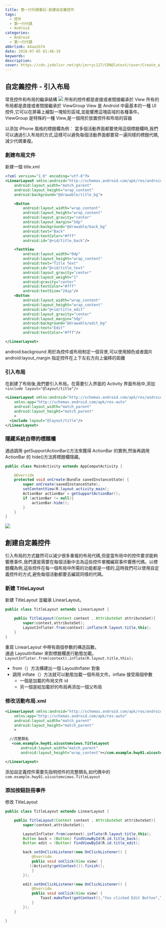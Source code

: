 ```yaml
---
title: 第一行代碼筆記-創建自定義控件
tags:
  - 控件
  - 第一行代碼
  - Android
categories:
  - Android
  - 第一行代碼
abbrlink: 44aa2b74
date: 2018-07-05 01:46:19
keywords:
description:
cover: https://cdn.jsdelivr.net/gh/jerryc127/CDN@latest/cover/Create_a_custom_components.jpg
---
```


## 自定義控件 - 引入布局

常見控件和布局的繼承結構
![](https://cdn.jsdelivr.net/gh/jerryc127/CDN@latest/blog/Create_a_custom_components/1.png)
所有的控件都是直接或者間接繼承於 View
所有的布局都是直接或者間接繼承於 ViewGroup
View 是 Android 中最基本的一種 UI 控件,它可以在屏幕上繪製一塊矩形區域,並能響應這塊區域的各種事件。
ViewGroup 是特殊的一種 View,是一個用於放置控件和布局的容器

以添加 iPhone 風格的標題欄為例：
當多個活動界面都要使用這個標題欄時,我們可以通過引入布局的方式,這樣可以避免每個活動界面都要寫一遍同樣的標題代碼,減少代碼重複。

### 創建布局文件

新建一個 title.xml

```xml
<?xml version="1.0" encoding="utf-8"?>
<LinearLayout xmlns:android="http://schemas.android.com/apk/res/android"
    android:layout_width="match_parent"
    android:layout_height="wrap_content"
    android:background="@drawable/title_bg">

    <Button
        android:layout_width="wrap_content"
        android:layout_height="wrap_content"
        android:layout_gravity="center"
        android:layout_margin="5dp"
        android:background="@drawable/back_bg"
        android:text="Back"
        android:textColor="#fff"
        android:id="@+id/title_back"/>

    <TextView
        android:layout_width="0dp"
        android:layout_height="wrap_content"
        android:text="Title Text"
        android:id="@+id/title_text"
        android:layout_gravity="center"
        android:layout_weight="1"
        android:gravity="center"
        android:textColor="#fff"
        android:textSize="24sp"/>
    <Button
        android:layout_width="wrap_content"
        android:layout_height="wrap_content"
        android:id="@+id/title_edit"
        android:layout_gravity="center"
        android:layout_margin="5dp"
        android:background="@drawable/edit_bg"
        android:text="Edit"
        android:textColor="#fff"/>

</LinearLayout>
```

android:background 用於為控件或布局制定一個背景,可以使用顏色或者圖片
android:layout_margin 指定控件在上下左右方向上偏移的距離

### 引入布局

在創建了布局後,我們要引入布局。在需要引入界面的 Activity 界面布局中,添加`<include layout="@layout/title"/>`

```xml
<LinearLayout xmlns:android="http://schemas.android.com/apk/res/android"
    xmlns:app="http://schemas.android.com/apk/res-auto"
    android:layout_width="match_parent"
    android:layout_height="match_parent"
    >
  <include layout="@layout/title"/>
</LinearLayout>
```

### 隱藏系統自帶的標題欄

通過調用 getSupportActionBar()方法來獲得 ActionBar 的實例,然後再調用 ActionBar 的 hide()方法將標題欄隱藏。

```java
public class MainActivity extends AppCompatActivity {

    @Override
    protected void onCreate(Bundle savedInstanceState) {
        super.onCreate(savedInstanceState);
        setContentView(R.layout.activity_main);
        ActionBar actionBar = getSupportActionBar();
        if (actionBar != null){
            actionBar.hide();
        }
    }
}
```

![](https://cdn.jsdelivr.net/gh/jerryc127/CDN@latest/blog/Create_a_custom_components/2.png)

## 創建自定義控件

引入布局的方式雖然可以減少很多重複的布局代碼,但是當布局中的控件要求能夠響應事件,我們還是需要在每個活動中去為這些控件單獨編寫事件響應代碼。以標題欄為例,這些控件在每一個布局中所需的功能都是一樣的,這時我們可以使用自定義控件的方式,避免每個活動都要去編寫同樣的代碼。

### 新建 TitleLayout

新建 TitleLayout 並繼承 LinearLayout。

```java
public class TitleLayout extends LinearLayout {

    public TitleLayout(Context context , AttributeSet attributeSet){
        super(context,attributeSet);
        LayoutInflater.from(context).inflate(R.layout.title,this);
    }
}
```

重寫 LinearLayout 中帶有兩個參數的構造函數。  
通過 LayoutInflater 來對標題欄進行動態加載。
`LayoutInflater.from(context).inflate(R.layout.title,this);`

- from（）方法構建出一個 LayoutInflater 對象
- 調用 inflate（）方法就可以動態加載一個布局文件。inflate 接受兩個參數
  - 一個是加載的布局文件 id
  - 另一個是給加載好的布局再添加一個父布局

### 修改活動布局.xml

```xml
<LinearLayout xmlns:android="http://schemas.android.com/apk/res/android"
    xmlns:app="http://schemas.android.com/apk/res-auto"
    android:layout_width="match_parent"
    android:layout_height="match_parent"
    >

  //完整類名
   <com.example.hwy01.uicustomviews.TitleLayout
       android:layout_width="match_parent"
       android:layout_height="wrap_content"></com.example.hwy01.uicustomviews.TitleLayout>

</LinearLayout>
```

添加自定義控件需要先指明控件的完整類名,如代碼中的`com.example.hwy01.uicustomviews.TitleLayout`

### 添加按鈕註冊事件

修改 TitleLayout

```java
public class TitleLayout extends LinearLayout {

    public TitleLayout(Context context , AttributeSet attributeSet){
        super(context,attributeSet);

        LayoutInflater.from(context).inflate(R.layout.title,this);
        Button back = (Button) findViewById(R.id.title_back);
        Button edit = (Button) findViewById(R.id.title_edit);

        back.setOnClickListener(new OnClickListener() {
            @Override
            public void onClick(View view) {
           ((Activity)getContext()).finish();
            }
        });

        edit.setOnClickListener(new OnClickListener() {
            @Override
            public void onClick(View view) {
                Toast.makeText(getContext(),"You clicked Edit Button",Toast.LENGTH_SHORT).show();
            }
        });
    }

}
```
